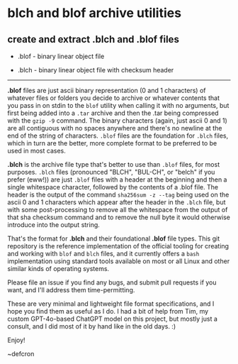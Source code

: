 # blch and blof archive utilities

## create and extract .blch and .blof files

- .blof - binary linear object file

- .blch - binary linear object file with checksum header

---

**.blof** files are just ascii binary representation (0 and 1 characters) of whatever files or folders you decide to archive or whatever contents that you pass in on stdin to the `blof` utility when calling it with no arguments, but first being added into a `.tar` archive and then the .tar being compressed with the `gzip -9` command.
The binary characters (again, just ascii 0 and 1) are all contiguous with no spaces anywhere and there's no newline at the end of the string of characters. `.blof` files are the foundation for `.blch` files, which in turn are the better, more complete format to be preferred to be used in most cases.

**.blch** is the archive file type that's better to use than `.blof` files, for most purposes. `.blch` files (pronounced "BLCH", "BUL-CH", or "belch" if you prefer (eww!)) are just `.blof` files with a header at the beginning and then a single whitespace character, followed by the contents of a .blof file. The header is the output of the command `sha256sum -z --tag` being used on the ascii 0 and 1 characters which appear after the header in the `.blch` file, but with some post-processing to remove all the whitespace from the output of that sha checksum command and to remove the null byte it would otherwise introduce into the output string.

That's the format for **.blch** and their foundational **.blof** file types. This git repository is the reference implementation of the official tooling for creating and working with `blof` and `blch` files, and it currently offers a `bash` implementation using standard tools available on most or all Linux and other similar kinds of operating systems.

Please file an issue if you find any bugs, and submit pull requests if you want, and I'll address them time-permitting.

These are very minimal and lightweight file format specifications, and I hope you find them as useful as I do. I had a bit of help from Tim, my custom GPT-4o-based ChatGPT model on this project, but mostly just a consult, and I did most of it by hand like in the old days. :)

Enjoy!

~defcron
